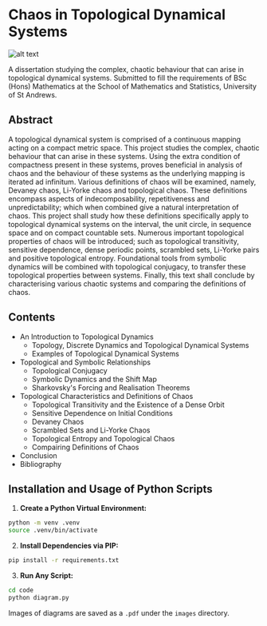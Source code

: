 # Chaos in Topological Dynamical Systems

![alt text](images/bifurcation-inverted.png)

A dissertation studying the complex, chaotic behaviour that can arise in topological dynamical systems. Submitted to fill the requirements of BSc (Hons) Mathematics at the School of Mathematics and Statistics, University of St Andrews.

## Abstract
A topological dynamical system is comprised of a continuous mapping acting on a compact metric space. This project studies the complex, chaotic behaviour that can arise in these systems. Using the extra condition of compactness present in these systems, proves beneficial
in analysis of chaos and the behaviour of these systems as the underlying mapping is iterated ad infinitum. Various definitions of chaos will be examined, namely, Devaney chaos, Li-Yorke chaos and topological chaos. These definitions encompass aspects of indecomposability, repetitiveness and unpredictability; which when combined give a natural interpretation of chaos. This project shall study how these definitions specifically apply to topological dynamical systems on the interval, the unit circle, in sequence space and on compact countable sets. Numerous important topological properties of chaos will be introduced; such as topological transitivity, sensitive dependence, dense periodic points, scrambled sets, Li-Yorke pairs and positive topological entropy. Foundational tools from symbolic dynamics will be combined with topological conjugacy, to transfer these topological properties between systems. Finally, this text shall conclude by characterising various chaotic systems and comparing the definitions of chaos.

## Contents
- An Introduction to Topological Dynamics
    - Topology, Discrete Dynamics and Topological Dynamical Systems
    - Examples of Topological Dynamical Systems
- Topological and Symbolic Relationships
    - Topological Conjugacy
    - Symbolic Dynamics and the Shift Map
    - Sharkovsky's Forcing and Realisation Theorems
- Topological Characteristics and Definitions of Chaos
    - Topological Transitivity and the Existence of a Dense Orbit
    - Sensitive Dependence on Initial Conditions
    - Devaney Chaos
    - Scrambled Sets and Li-Yorke Chaos
    - Topological Entropy and Topological Chaos
    - Compairing Definitions of Chaos
- Conclusion
- Bibliography

## Installation and Usage of Python Scripts
1. **Create a Python Virtual Environment:**
```bash
python -m venv .venv
source .venv/bin/activate
```

2. **Install Dependencies via PIP:**

```bash
pip install -r requirements.txt
```

3. **Run Any Script:**
```bash
cd code
python diagram.py
```
Images of diagrams are saved as a `.pdf` under the `images` directory.
